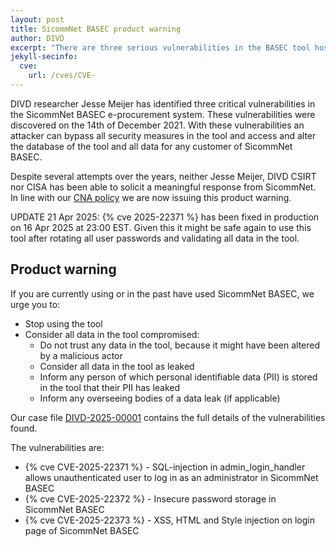 ```yaml
---
layout: post
title: SicommNet BASEC product warning
author: DIVD
excerpt: "There are three serious vulnerabilities in the BASEC tool hosted by SicommNet that allow attackers to bypass all security measures in the tool. These vulnerabilities have been present since at least 14 December 2021."
jekyll-secinfo:
  cve:
    url: /cves/CVE-
---
```

DIVD researcher Jesse Meijer has identified three critical vulnerabilities in the SicommNet BASEC e-procurement system. These vulnerabilities were discovered on the 14th of December 2021. With these vulnerabilities an attacker can bypass all security measures in the tool and access and alter the database of the tool and all data for any customer of SicommNet BASEC.

Despite several attempts over the years, neither Jesse Meijer, DIVD CSIRT nor CISA has been able to solicit a meaningful response from SicommNet. In line with our [CNA policy](/cna) we are now issuing this product warning.

UPDATE 21 Apr 2025: {% cve 2025-22371 %} has been fixed in production on 16 Apr 2025 at 23:00 EST. Given this it might be safe again to use this tool after rotating all user passwords and validating all data in the tool.

## Product warning

If you are currently using or in the past have used SicommNet BASEC, we urge you to:
* Stop using the tool
* Consider all data in the tool compromised:
	- Do not trust any data in the tool, because it might have been altered by a malicious actor
	- Consider all data in the tool as leaked
	- Inform any person of which personal identifiable data (PII) is stored in the tool that their PII has leaked
	- Inform any overseeing bodies of a data leak (if applicable)

Our case file [DIVD-2025-00001](/DIVD-2025-00001) contains the full details of the vulnerabilities found.

The vulnerabilities are:
* {% cve CVE-2025-22371 %} - SQL-injection in admin_login_handler allows unauthenticated user to log in as an administrator in SicommNet BASEC
* {% cve CVE-2025-22372 %} - Insecure password storage in SicommNet BASEC
* {% cve CVE-2025-22373 %} - XSS, HTML and Style injection on login page of SicommNet BASEC